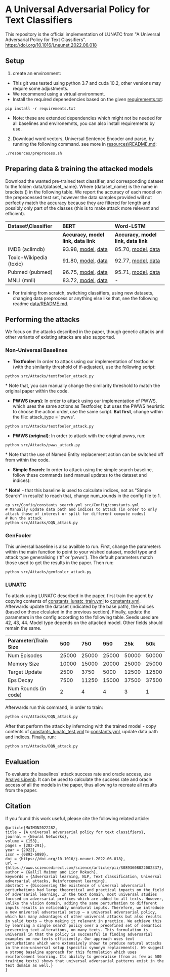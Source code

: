 # A Universal Adversarial Policy for Text Classifiers

This repository is the official implementation of LUNATC from "A Universal Adversarial Policy for Text Classifiers". https://doi.org/10.1016/j.neunet.2022.06.018 

## Setup

1) create an environment:
- This git was tested using python 3.7 and cuda 10.2, other versions may require some adjustments.
- We recommend using a virtual environment.
- Install the required depenedencies based on the given [requirements.txt](https://github.com/gallilmaimon/LUNATC/blob/master/requirements.txt):
```
pip install -r requirements.txt
```
* Note: these are extended dependencies which might not be needed for all baselines and environemnts, you can also install requirements by use.

2) Download word vectors, Universal Sentence Encoder and parse, by running the following command. see more in [resources\README.md](https://github.com/gallilmaimon/LUNATC/blob/master/resources/README.md):
```
./resources/preprocess.sh
```

## Preparing data & training the attacked models
Download the wanted pre-trained text classifier, and corresponding dataset to the folder: data/{dataset_name}. Where {dataset_name} is the name in brackets () in the following table.
We report the accuracy of each model on the preprocessed test set, however the data samples provided will not perfectly match the accuracy because they are filtered for length and possibly only part of the classes (this is to make attack more relevant and efficient).

| Dataset\Classifier      | BERT                                | Word-LSTM                           |
| :-----------------------|:----------------------------------  | :-----------------------------------|
|                         | **Accuracy, model link, data link** | **Accuracy, model link, data link** |
| IMDB (aclImdb)          | 93.98, [model](https://drive.google.com/file/d/1MtEzBmLmSn4ad-EefalzBOYyZZzltq71/view?usp=sharing), [data](https://drive.google.com/file/d/1TrpBUjGJVkObN8ktaKR2XLCXU1QkyHay/view?usp=sharing)                  |  85.70, [model](https://drive.google.com/file/d/1VQnW5uDhFGgHHj1BB4Iazt5evA_EnSRL/view?usp=sharing), [data](https://drive.google.com/file/d/1Hg-M4xmfkZ_RYVkNI9J5mgdezS2WQjZI/view?usp=sharing)                 |
| Toxic-Wikipedia (toxic) | 91.80, [model](https://drive.google.com/file/d/18NvVtoQovvzY5VKepIPUBje6ApcT1rqD/view?usp=sharing), [data](https://drive.google.com/file/d/1B6TxIZPlA19tVwkq6aF4WtjUPP2ZjMNr/view?usp=sharing)                  |  92.77, [model](https://drive.google.com/file/d/14qvEc34t_1iMNoATBGRFPF3OFyLR7qIK/view?usp=sharing), [data](https://drive.google.com/file/d/16s5bSRklIWKGCuEeG1rzcS6LGIM17cYo/view?usp=sharing)                 |
| Pubmed (pubmed)         | 96.75, [model](https://drive.google.com/file/d/1jvSXDL_TXqNEJqesh-0DA8cYArcz8rLz/view?usp=sharing), [data](https://drive.google.com/file/d/1y79fZv8cnq15ITVAHdJH-ZSbk8xlqJoT/view?usp=sharing)                  |  95.71, [model](https://drive.google.com/file/d/1-6BwUbAe6Ovx4OPa9HWvO4v-HacWNlpt/view?usp=sharing), [data](https://drive.google.com/file/d/1H-4jQpQ2Ei66GiwA5ow9iQoJq4-YLSnp/view?usp=sharing)                 |
| MNLI (mnli)             | 83.72, [model](https://drive.google.com/file/d/176MzUES9ltMGGaEoWYC4_CVt_gF1_rac/view?usp=sharing), [data](https://drive.google.com/file/d/1iMA13MEFPkAOeYgtgbUEYEQkpjPo5TqG/view?usp=sharing)                  | -                                   |


* For training from scratch, switching classifiers, using new datasets, changing data preprocess or anything else like that, see the following readme [data/README.md](https://github.com/gallilmaimon/LUNATC/blob/master/data/README.md).

## Performing the attacks
We focus on the attacks described in the paper, though genetic attacks and other variants of existing attacks are also supported.
### Non-Universal Baselines
- **Textfooler**: In order to attack using our implementation of textfooler (with the similarity threshold of tf-adjusted), use the following script:
```
python src/Attacks/textfooler_attack.py
```
\* Note that, you can manually change the similarity threshold to match the original paper within the code.

- **PWWS (ours)**: In order to attack using our implementation of PWWS, which uses the same actions as Textfooler, but uses the PWWS heuristic to choose the action order, use the same script. __But first__, change within the file: attack_type = 'pwws'.
```
python src/Attacks/textfooler_attack.py
```

- **PWWS (original)**: In order to attack with the original pwws, run:
```
python src/Attacks/pwws_attack.py
```
\* Note that the use of Named Entity replacement action can be switched off from within the code.

- **Simple Search**: In order to attack using the simple search baseline, follow these commands (and manual updates to the dataset and indices):

\* __Note!__ - that this baseline is used to calculate indices, not as "Simple Search" in results! to reach that, change num_rounds in the config file to 1.
```
cp src/Config/constants_search.yml src/Config/constants.yml
# Manually update data path and indices to attack (in order to only attack those of interest or split for different compute nodes)
# Run the attack
python src/Attacks/DQN_attack.py
```

### GenFooler
This universal baseline is also availble to run. First, change the parameters within the main function to point to your wished dataset, model type and attack type generalising ('tf' or 'pwws'). The default parameters match those used to get the results in the paper. Then run:
```
python src/Attacks/genfooler_attack.py
```

### LUNATC
To attack using LUNATC described in the paper, first train the agent by copying contents of [constants_lunatc_train.yml](https://github.com/gallilmaimon/LUNATC/blob/master/src/Config/constants_lunatc_train.yml) to [constants.yml](https://github.com/gallilmaimon/LUNATC/blob/master/src/Config/constants.yml). Afterwards update the dataset (indicated by the base path), the indices (based on those clculated in the previous section). Finally, update the parameters in the config according to the following table. Seeds used are 42, 43, 44. Model type depends on the attacked model. Other fields should remain the same.

| Parameter\Train Size | 500       | 750   | 950   | 25k   | 50k   |
| :--------------------|:----------| :-----| :-----| :-----| :-----|
| Num Episodes         | 25000     | 25000 | 25000 | 50000 | 50000 |
| Memory Size          | 10000     | 15000 | 20000 | 25000 | 25000 |
| Target Update        | 2500      | 3750  | 5000  | 12500 | 12500 |
| Eps Decay            | 7500      | 11250 | 15000 | 37500 | 37500 |
| Num Rounds (in code) | 2         |    4  |  4    | 3     | 1     |


Afterwards run this command, in order to train:
```LUNATC universal attack
python src/Attacks/DQN_attack.py 
```

After that perform the attack by inferncing with the trained model - copy contents of [constants_lunatc_test.yml](https://github.com/gallilmaimon/LUNATC/blob/master/src/Config/constants_lunatc_test.yml) to [constants.yml](https://github.com/gallilmaimon/LUNATC/blob/master/src/Config/constants.yml), update data  path and indices. Finally, run: 
```LUNATC universal attack
python src/Attacks/DQN_attack.py 
```


## Evaluation

To evaluate the baselines' attack success rate and oracle access, use [Analysis.ipynb](https://github.com/gallilmaimon/LUNATC/blob/master/Analysis.ipynb). It can be used to calculate the success rate and oracle access of all the models in the paper, thus allowing to recreate all results from the paper.

## Citation
If you found this work useful, please cite the following related article:

```
@article{MAIMON2022282,
title = {A universal adversarial policy for text classifiers},
journal = {Neural Networks},
volume = {153},
pages = {282-291},
year = {2022},
issn = {0893-6080},
doi = {https://doi.org/10.1016/j.neunet.2022.06.018},
url = {https://www.sciencedirect.com/science/article/pii/S0893608022002337},
author = {Gallil Maimon and Lior Rokach},
keywords = {Adversarial learning, NLP, Text classification, Universal adversarial attacks, Reinforcement learning},
abstract = {Discovering the existence of universal adversarial perturbations had large theoretical and practical impacts on the field of adversarial learning. In the text domain, most universal studies focused on adversarial prefixes which are added to all texts. However, unlike the vision domain, adding the same perturbation to different inputs results in noticeably unnatural inputs. Therefore, we introduce a new universal adversarial setup – a universal adversarial policy, which has many advantages of other universal attacks but also results in valid texts – thus making it relevant in practice. We achieve this by learning a single search policy over a predefined set of semantics preserving text alterations, on many texts. This formulation is universal in that the policy is successful in finding adversarial examples on new texts efficiently. Our approach uses text perturbations which were extensively shown to produce natural attacks in the non-universal setup (specific synonym replacements). We suggest a strong baseline approach for this formulation which uses reinforcement learning. Its ability to generalise (from as few as 500 training texts) shows that universal adversarial patterns exist in the text domain as well.}
}
```
